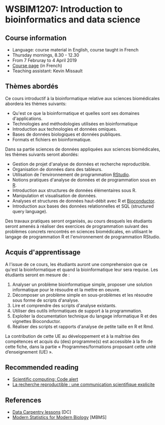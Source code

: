 # WSBIM1207: Introduction to bioinformatics and data science

## Course information

- Language: course material in English, course taught in French
- Thursday mornings, 8.30 - 12.30
- From 7 Februray to 4 April 2019
- [Course page](https://uclouvain.be/cours-2018-wsbim1207.html) (in French)
- Teaching assistant: Kevin Missault


## Thèmes abordés

Ce cours introductif à la bioinformatique relative aux sciences
biomédicales abordera les thèmes suivants:

- Qu'est ce que la bioinformatique et quelles sont ses domaines
  d'applications.
- Technologies and méthodologies utilisées en bioinformatique
- Introduction aux technologies et données omiques.
- Bases de données biologiques et données publiques.
- Formats et fichiers en bioinformatique.

Dans sa partie sciences de données appliquées aux sciences
biomédicales, les thèmes suivants seront abordés:

- Gestion de projet d'analyse de données et recherche reproductible.
- Organisation de données dans des tableurs.
- Utilisation de l'environnement de programmation
  [RStudio](https://www.rstudio.com/).
- Notions pratiques d'analyse de données et de programmation sous en
  [R](https://www.r-project.org/).
- Introduction aux structures de données élémentaires sous R.
- Manipulation et visualisation de données.
- Analyses et structures de données haut-débit avec R et
  [Bioconductor](https://bioconductor.org/).
- Introduction aux bases des données relationnelles et SQL (structured
  query language).

Des travaux pratiques seront organisés, au cours desquels les
étudiants seront amenés à réaliser des exercices de programmation
suivant des problèmes concrets rencontrés en sciences biomédicales, en
utilisant le langage de programmation R et l'environnement de
programmation RStudio.

## Acquis d'apprentissage

A l'issue de ce cours, les étudiants auront une comprehension que ce
qu'est la bioinformatique et quand la bioinformatique leur sera
requise. Les étudiants seront en mesure de :

1. Analyser un problème bioinformatique simple, proposer une solution
   informatique pour le résoudre et la mettre en oeuvre.
2. Décomposer un problème simple en sous-problèmes et les résoudre
   sous forme de scripts d'analyse.
3. Lire et comprendre des scripts d'analyse existants.
4. Utiliser des outils informatiques de support à la programmation.
5. Exploiter la documentation technique du langage informatique R et
   des vignettes Bioconductor.
6. Réaliser des scripts et rapports d'analyse de petite taille en R et
   Rmd.

La contribution de cette UE au développement et à la maîtrise des
compétences et acquis du (des) programme(s) est accessible à la fin de
cette fiche, dans la partie « Programmes/formations proposant cette
unité d’enseignement (UE) ».

## Recommended reading

- [Scientific computing: Code alert](https://www.nature.com/naturejobs/science/articles/10.1038/nj7638-563a)
- [La recherche reproductible : une communication scientifique explicite](http://www.publications-sfds.fr/index.php/stat_soc/article/view/448)

## References

- [Data Carpentry lessons](https://datacarpentry.org/lessons/) [DC]
- [Modern Statistics for Modern Biology](http://web.stanford.edu/class/bios221/book/) [MBMS]
